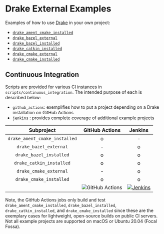 # Drake External Examples

Examples of how to use [Drake](https://github.com/RobotLocomotion/drake) in your
own project:

* [`drake_ament_cmake_installed`](./drake_ament_cmake_installed)
* [`drake_bazel_external`](./drake_bazel_external)
* [`drake_bazel_installed`](./drake_bazel_installed)
* [`drake_catkin_installed`](./drake_catkin_installed)
* [`drake_cmake_external`](./drake_cmake_external)
* [`drake_cmake_installed`](./drake_cmake_installed)

## Continuous Integration

Scripts are provided for various CI instances in `scripts/continuous_integration`. The intended purpose of each is described below:

* `github_actions`:  exemplifies how to put a project depending on a Drake installation on GitHub Actions
* `jenkins` : provides complete coverage of additional example projects

| **Subproject** | **GitHub Actions** | **Jenkins** |
|:---:|:---:|:---:|
| `drake_ament_cmake_installed` | o | - | 
| `drake_bazel_external` | - | o |
| `drake_bazel_installed` | o | o |
| `drake_catkin_installed` | o | o | 
| `drake_cmake_external` | - | o |
| `drake_cmake_installed` | o | o | 
|| ![GitHub Actions](https://img.shields.io/github/workflow/status/RobotLocomotion/drake-external-examples/ci/master) | [![Jenkins](https://img.shields.io/jenkins/build.svg?jobUrl=https://drake-jenkins.csail.mit.edu/job/RobotLocomotion/job/drake-external-examples/job/master)](https://drake-jenkins.csail.mit.edu/job/RobotLocomotion/job/drake-external-examples/) |

Note, the GitHub Actions jobs only build and test `drake_ament_cmake_installed`,
`drake_bazel_installed`, `drake_catkin_installed`, and `drake_cmake_installed`
since these are the exemplary cases for lightweight, open-source builds on
public CI servers. Not all example projects are supported on macOS or Ubuntu
20.04 (Focal Fossa).
